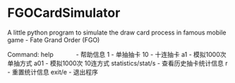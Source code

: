 # FGOCardSimulator
A little python program to simulate the draw card process in famous mobile game - Fate Grand Order (FGO)

Command:
 help              - 帮助信息 
 1                 - 单抽抽卡
 10                - 十连抽卡
 a1                - 模拟1000次 单抽方式
 a01               - 模拟1000次 10连方式
 statistics/stat/s - 查看历史抽卡统计信息
 r                 - 重置统计信息
 exit/e            - 退出程序
 
